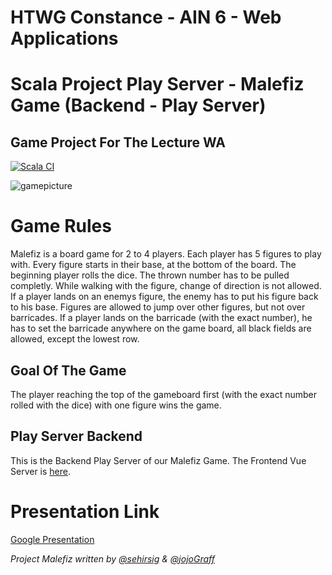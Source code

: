 # HTWG Constance - AIN 6 - Web Applications
# Scala Project Play Server - Malefiz Game (Backend - Play Server)
## Game Project For The Lecture WA

[![Scala CI](https://github.com/sehirsig/malefiz-WA-PlayServer/actions/workflows/scala.yml/badge.svg?branch=master&kill_cache=1)](https://github.com/sehirsig/malefiz-WA-Play/actions/workflows/scala.yml)

![gamepicture](https://user-images.githubusercontent.com/81407658/114448533-f96ce480-9bd3-11eb-93a7-74dc0941f6c1.jpg)


# Game Rules
Malefiz is a board game for 2 to 4 players. Each player has 5 figures to play with. Every figure starts in their base, at the bottom of the board. The beginning player rolls the dice. The thrown number has to be pulled completly. While walking with the figure, change of direction is not allowed. If a player lands on an enemys figure, the enemy has to put his figure back to his base. Figures are allowed to jump over other figures, but not over barricades. If a player lands on the barricade (with the exact number), he has to set the barricade anywhere on the game board, all black fields are allowed, except the lowest row.

## Goal Of The Game
The player reaching the top of the gameboard first (with the exact number rolled with the dice) with one figure wins the game.

## Play Server Backend
This is the Backend Play Server of our Malefiz Game. The Frontend Vue Server is [here](https://github.com/sehirsig/malefiz-WA-Vue).

# Presentation Link
[Google Presentation](https://docs.google.com/)

*Project Malefiz written by [@sehirsig](https://github.com/sehirsig/) & [@jojoGraff](https://github.com/jojoGraff/)*
